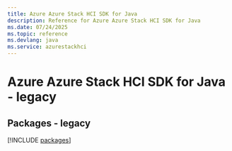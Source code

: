```yaml
---
title: Azure Azure Stack HCI SDK for Java
description: Reference for Azure Azure Stack HCI SDK for Java
ms.date: 07/24/2025
ms.topic: reference
ms.devlang: java
ms.service: azurestackhci
---
```

# Azure Azure Stack HCI SDK for Java - legacy
## Packages - legacy
[!INCLUDE [packages](azure-stack-hci-index.md)]